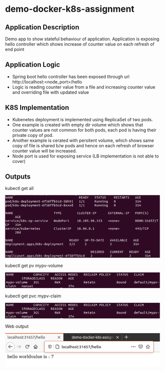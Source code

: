# demo-docker-k8s-assignment

## Application Description
Demo app to show stateful behaviour of application.
Application is exposing hello controller which shows increase of counter value on each refresh of end point

## Application Logic 
* Spring boot hello controller has been exposed through url http://localhost:<node_port>/hello
* Logic is reading counter value from a file and increasing counter value and overriding file with updated value

##  K8S  Implementation 

* Kubenetes deployment is implemented using ReplicaSet of two pods.
* One example is created with empty dir volume which shows that counter values are not common for both pods, each pod is having their private copy of pod.
* Another example is cerated with persitent volume, which shows same copy of file is shared b/w pods and hence on each refresh of browser counter value will be increased.
* Node port is used for exposing service (LB implementation is not able to cover)

## Outputs 

kubectl get all 

![alt text](https://github.com/pramodpatwa1986/demo-docker-k8s-assignment/blob/master/KUBECTL-ALL.PNG)

kubectl get pv mypv-volume

![alt text](GetPV.PNG)

kubectl get pvc mypv-claim

![alt text](https://github.com/pramodpatwa1986/demo-docker-k8s-assignment/blob/master/GetPV.PNG)

Web output

![alt text](https://github.com/pramodpatwa1986/demo-docker-k8s-assignment/blob/master/WebOutput.PNG)
